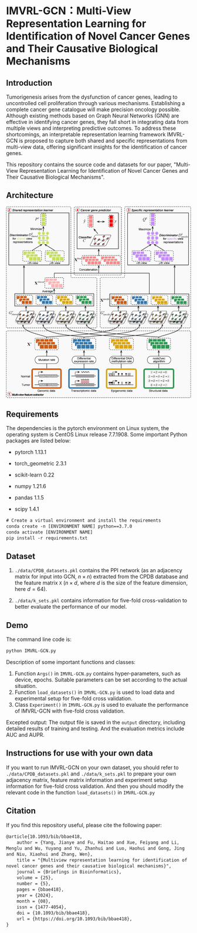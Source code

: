 # IMVRL-GCN：Multi-View Representation Learning for Identification of Novel Cancer Genes and Their Causative Biological Mechanisms

## Introduction

Tumorigenesis arises from the dysfunction of cancer genes, leading to uncontrolled cell proliferation through various mechanisms. Establishing a complete cancer gene catalogue will make precision oncology possible. Although existing methods based on Graph Neural Networks (GNN) are effective in identifying cancer genes, they fall short in integrating data from multiple views and interpreting predictive outcomes. To address these shortcomings, an interpretable representation learning framework IMVRL-GCN is proposed to capture both shared and specific representations from multi-view data, offering significant insights for the identification of cancer genes. 

This repository contains the source code and datasets for our paper, "Multi-View Representation Learning for Identification of Novel Cancer Genes and Their Causative Biological Mechanisms".

## Architecture

![architecture](image/sketch.png)

## Requirements

The dependencies is the pytorch environment on Linux system, the operating system is CentOS Linux release 7.7.1908. Some important Python packages are listed below:

- pytorch 1.13.1
- torch_geometric 2.3.1
- scikit-learn 0.22

- numpy 1.21.6
- pandas 1.1.5

- scipy 1.4.1

```
# Create a virtual environment and install the requirements
conda create -n [ENVIRONMENT NAME] python==3.7.0
conda activate [ENVIRONMENT NAME]
pip install -r requirements.txt
```

## Dataset

1. `./data/CPDB_datasets.pkl` contains the PPI network (as an adjacency matrix for input into GCN, $n\times n$) extracted from the CPDB database and the feature matrix `X` ($n\times d$, where $d$ is the size of the feature dimension, here $d=64$).

2. `./data/k_sets.pkl` contains information for five-fold cross-validation to better evaluate the performance of our model.

## Demo

The command line code is:

```bash
python IMVRL-GCN.py
```

Description of some important functions and classes:

1. Function `Args()` in `IMVRL-GCN.py` contains hyper-parameters, such as device, epochs. Suitable parameters can be set according to the actual situation.
2. Function `load_datasets()` in `IMVRL-GCN.py` is used to load data and experimental setup for five-fold cross validation.
3. Class `Experiment()` in `IMVRL-GCN.py` is used to evaluate the performance of IMVRL-GCN with five-fold cross validation.

Excepted output: The output file is saved in the `output` directory, including detailed results of training and testing. And the evaluation metrics include AUC and AUPR.

## Instructions for use with your own data

If you want to run IMVRL-GCN on your own dataset, you should refer to `./data/CPDB_datasets.pkl` and `./data/k_sets.pkl` to prepare your own adjacency matrix, feature matrix information and experiment setup information for five-fold cross validation. And then you should modify the relevant code in the function `load_datasets()` in `IMVRL-GCN.py`

## Citation

If you find this repository useful, please cite the following paper:

```
@article{10.1093/bib/bbae418,
    author = {Yang, Jianye and Fu, Haitao and Xue, Feiyang and Li, Menglu and Wu, Yuyang and Yu, Zhanhui and Luo, Haohui and Gong, Jing and Niu, Xiaohui and Zhang, Wen},
    title = "{Multiview representation learning for identification of novel cancer genes and their causative biological mechanisms}",
    journal = {Briefings in Bioinformatics},
    volume = {25},
    number = {5},
    pages = {bbae418},
    year = {2024},
    month = {08},
    issn = {1477-4054},
    doi = {10.1093/bib/bbae418},
    url = {https://doi.org/10.1093/bib/bbae418},
}
```